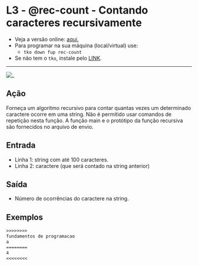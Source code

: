 # L3 - @rec-count - Contando caracteres recursivamente

- Veja a versão online: [aqui.](https://github.com/qxcodefup/arcade/blob/master/base/rec-count/Readme.md)
- Para programar na sua máquina (local/virtual) use:
  - `tko down fup rec-count`
- Se não tem o `tko`, instale pelo [LINK](https://github.com/senapk/tko).

---

![_](https://raw.githubusercontent.com/qxcodefup/arcade/master/base/rec-count/cover.jpg)

## Ação

Forneça um algoritmo recursivo para contar quantas vezes um determinado caractere ocorre em uma string. Não é permitido usar comandos de repetição nesta função. A função main e o protótipo da função recursiva são fornecidos no arquivo de envio.

## Entrada

- Linha 1: string com até 100 caracteres.
- Linha 2: caractere (que será contado na string anterior)

## Saída

- Número de ocorrências do caractere na string.

## Exemplos

``` txt
>>>>>>>>
fundamentos de programacao
a
========
4
<<<<<<<<
```

